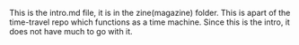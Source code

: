 This is the intro.md file, it is in the zine(magazine) folder. This is apart of the time-travel repo which functions as a time machine.
Since this is the intro, it does not have much to go with it.

